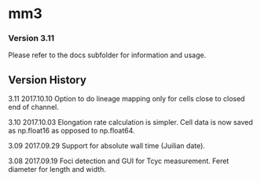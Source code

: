 # mm3
### Version 3.11

Please refer to the docs subfolder for information and usage.

## Version History

3.11 2017.10.10 Option to do lineage mapping only for cells close to closed end of channel.

3.10 2017.10.03 Elongation rate calculation is simpler. Cell data is now saved as np.float16 as opposed to np.float64.

3.09 2017.09.29 Support for absolute wall time (Juilian date).

3.08 2017.09.19 Foci detection and GUI for Tcyc measurement. Feret diameter for length and width.
